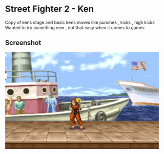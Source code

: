 # Street Fighter 2 - Ken
Copy of kens stage and basic kens moves like punches , kicks , high kicks <br>
Wanted to try something new , not that easy when it comes to games
## Screenshot <br>
![ScreenShot](https://github.com/littlenines/javascript-StreetFighter2Ken/blob/5b2404fdb0180e7459d62032e1cd1cd9ef81280f/How%20it%20looks.png)
